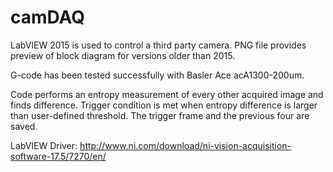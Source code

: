 # camDAQ

LabVIEW 2015 is used to control a third party camera. PNG file provides preview of block diagram for versions older than 2015.

G-code has been tested successfully with Basler Ace acA1300-200um.

Code performs an entropy measurement of every other acquired image and finds difference. Trigger condition is met when entropy difference is larger than user-defined threshold. The trigger frame and the previous four are saved.

LabVIEW Driver:
http://www.ni.com/download/ni-vision-acquisition-software-17.5/7270/en/
